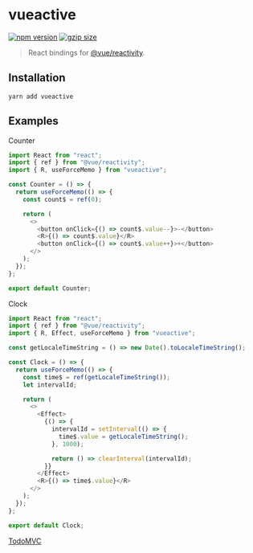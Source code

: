 # vueactive
[![npm version](https://img.shields.io/npm/v/vueactive.svg?style=flat-square)](https://www.npmjs.com/package/vueactive) [![gzip size](https://img.shields.io/bundlephobia/minzip/vueactive.svg?style=flat-square)](https://bundlephobia.com/result?p=vueactive)

> React bindings for [@vue/reactivity](https://www.npmjs.com/package/@vue/reactivity).

## Installation

```
yarn add vueactive
```

## Examples

Counter

```js
import React from "react";
import { ref } from "@vue/reactivity";
import { R, useForceMemo } from "vueactive";

const Counter = () => {
  return useForceMemo(() => {
    const count$ = ref(0);

    return (
      <>
        <button onClick={() => count$.value--}>-</button>
        <R>{() => count$.value}</R>
        <button onClick={() => count$.value++}>+</button>
      </>
    );
  });
};

export default Counter;
```


Clock

```js
import React from "react";
import { ref } from "@vue/reactivity";
import { R, Effect, useForceMemo } from "vueactive";

const getLocaleTimeString = () => new Date().toLocaleTimeString();

const Clock = () => {
  return useForceMemo(() => {
    const time$ = ref(getLocaleTimeString());
    let intervalId;

    return (
      <>
        <Effect>
          {() => {
            intervalId = setInterval(() => {
              time$.value = getLocaleTimeString();
            }, 1000);

            return () => clearInterval(intervalId);
          }}
        </Effect>
        <R>{() => time$.value}</R>
      </>
    );
  });
};

export default Clock;
```

[TodoMVC](./examples/TodoMVC/index.js)
